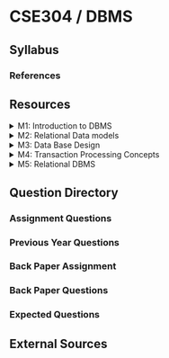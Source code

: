 # CSE304 / DBMS

## Syllabus

### References

## Resources

<details>

<summary>M1: Introduction to DBMS</summary>



</details>

<details>

<summary>M2: Relational Data models</summary>



</details>

<details>

<summary>M3: Data Base Design</summary>



</details>

<details>

<summary>M4: Transaction Processing Concepts</summary>



</details>

<details>

<summary>M5: Relational DBMS</summary>



</details>

## Question Directory

### Assignment Questions

### Previous Year Questions

### Back Paper Assignment

### Back Paper Questions

### Expected Questions

## External Sources
